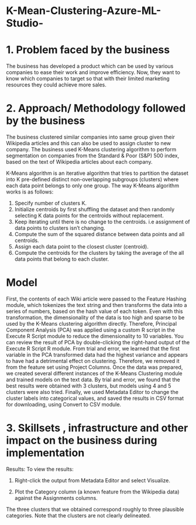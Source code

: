 # K-Mean-Clustering-Azure-ML-Studio-

# 1.	Problem faced by the business
The business has developed a product which can be used by various companies to ease their work and improve efficiency. Now, they want to know which companies to target so that with their limited marketing resources they could achieve more sales.

# 2.	Approach/ Methodology followed by the business

The business clustered similar companies into same group given their Wikipedia articles and this can also be used to assign cluster to new company.
The business used K-Means clustering algorithm to perform segmentation on companies from the Standard & Poor (S&P) 500 index, based on the text of Wikipedia articles about each company.

K-Means algorithm is an iterative algorithm that tries to partition the dataset into K pre-defined distinct non-overlapping subgroups (clusters) where each data point belongs to only one group.
The way K-Means algorithm works is as follows:
1.	Specify number of clusters K.
2.	Initialize centroids by first shuffling the dataset and then randomly selecting K data points for the centroids without replacement.
3.	Keep iterating until there is no change to the centroids. i.e assignment of data points to clusters isn’t changing.
4.	Compute the sum of the squared distance between data points and all centroids.
5.	Assign each data point to the closest cluster (centroid).
6.	Compute the centroids for the clusters by taking the average of the all data points that belong to each cluster.

# Model
First, the contents of each Wiki article were passed to the Feature Hashing module, which tokenizes the text string and then transforms the data into a series of numbers, based on the hash value of each token.
Even with this transformation, the dimensionality of the data is too high and sparse to be used by the K-Means clustering algorithm directly. Therefore, Principal Component Analysis (PCA) was applied using a custom R script in the Execute R Script module to reduce the dimensionality to 10 variables. You can review the result of PCA by double-clicking the right-hand output of the Execute R Script R module.
From trial and error, we learned that the first variable in the PCA transformed data had the highest variance and appears to have had a detrimental effect on clustering. Therefore, we removed it from the feature set using Project Columns.
Once the data was prepared, we created several different instances of the K-Means Clustering module and trained models on the text data. By trial and error, we found that the best results were obtained with 3 clusters, but models using 4 and 5 clusters were also tried.
Finally, we used Metadata Editor to change the cluster labels into categorical values, and saved the results in CSV format for downloading, using Convert to CSV module.

# 3.	Skillsets , infrastructure and other impact on the business during implementation 
Results:
To view the results:
1.	Right-click the output from Metadata Editor and select Visualize.
 
2.	Plot the Category column (a known feature from the Wikipedia data) against the Assignments columns.
 
The three clusters that we obtained correspond roughly to three plausible categories. Note that the clusters are not clearly delineated.
